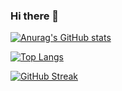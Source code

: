 ### Hi there 👋

[![Anurag's GitHub stats](https://github-readme-stats.vercel.app/api?username=andlicon&show_icons=true&theme=merko&bg_color=00000000)](https://github.com/andlicon/github-readme-stats)

[![Top Langs](https://github-readme-stats.vercel.app/api/top-langs/?username=andlicon&theme=merko&bg_color=00000000)](https://github.com/andlicon/github-readme-stats)

[![GitHub Streak](https://streak-stats.demolab.com?user=andlicon&theme=transparent&hide_border=true&locale=es&mode=weekly&exclude_days=Sat&ring=92B304&dates=61A87F&stroke=2C3812&fire=68B587&currentStreakLabel=68B587)](https://git.io/streak-stats)

<!--
**andlicon/andlicon** is a ✨ _special_ ✨ repository because its `README.md` (this file) appears on your GitHub profile.

Here are some ideas to get you started:

- 🔭 I’m currently working on ...
- 🌱 I’m currently learning ...
- 👯 I’m looking to collaborate on ...
- 🤔 I’m looking for help with ...
- 💬 Ask me about ...
- 📫 How to reach me: ...
- 😄 Pronouns: ...
- ⚡ Fun fact: ...
-->

